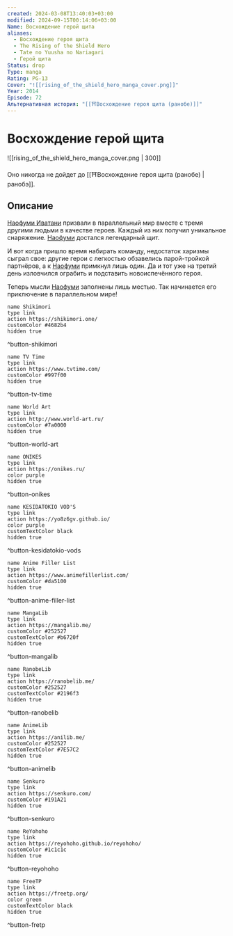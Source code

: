 ```yaml
---
created: 2024-03-08T13:40:03+03:00
modified: 2024-09-15T00:14:06+03:00
Name: Восхождение герой щита
aliases:
  - Восхождение героя щита
  - The Rising of the Shield Hero
  - Tate no Yuusha no Nariagari
  - Герой щита
Status: drop
Type: manga
Rating: PG-13
Cover: "![[rising_of_the_shield_hero_manga_cover.png]]"
Year: 2014
Episode: 72
Альтернативная история: "[[⛩️Восхождение героя щита (ранобе)]]"
---
```


# Восхождение герой щита

![[rising_of_the_shield_hero_manga_cover.png | 300]]

Оно никогда не дойдет до [[⛩️Восхождение героя щита (ранобе) | ранобэ]].


## Описание

[Наофуми Иватани](https://shikimori.one/characters/112891-naofumi-iwatani) призвали в параллельный мир вместе с тремя другими людьми в качестве героев. Каждый из них получил уникальное снаряжение. [Наофуми](https://shikimori.one/characters/112891-naofumi-iwatani) достался легендарный щит.

И вот когда пришло время набирать команду, недостаток харизмы сыграл свое: другие герои с легкостью обзавелись парой-тройкой партнёров, а к [Наофуми](https://shikimori.one/characters/112891-naofumi-iwatani) примкнул лишь один. Да и тот уже на третий день изловчился ограбить и подставить новоиспечённого героя.

Теперь мысли [Наофуми](https://shikimori.one/characters/112891-naofumi-iwatani) заполнены лишь местью. Так начинается его приключение в параллельном мире!


```button
name Shikimori
type link
action https://shikimori.one/
customColor #4682b4
hidden true
```
^button-shikimori

```button
name TV Time
type link
action https://www.tvtime.com/
customColor #997f00
hidden true
```
^button-tv-time

```button
name World Art
type link
action http://www.world-art.ru/
customColor #7a0000
hidden true
```
^button-world-art

```button
name ONIKES
type link
action https://onikes.ru/
color purple
hidden true
```
^button-onikes

```button
name KESIDATOKIO VOD'S
type link
action https://yo8z6gv.github.io/
color purple
customTextColor black
hidden true
```
^button-kesidatokio-vods

```button
name Anime Filler List
type link
action https://www.animefillerlist.com/
customColor #da5100
hidden true
```
^button-anime-filler-list

```button
name MangaLib
type link
action https://mangalib.me/
customColor #252527
customTextColor #b6720f
hidden true
```
^button-mangalib

```button
name RanobeLib
type link
action https://ranobelib.me/
customColor #252527
customTextColor #2196f3
hidden true
```
^button-ranobelib

```button
name AnimeLib
type link
action https://anilib.me/
customColor #252527
customTextColor #7E57C2
hidden true
```
^button-animelib

```button
name Senkuro
type link
action https://senkuro.com/
customColor #191A21
hidden true
```
^button-senkuro

```button
name ReYohoho
type link
action https://reyohoho.github.io/reyohoho/
customColor #1c1c1c
hidden true
```
^button-reyohoho

```button
name FreeTP
type link
action https://freetp.org/
color green
customTextColor black
hidden true
```
^button-fretp
